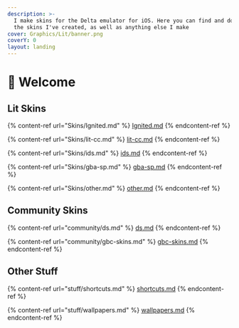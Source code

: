 ```yaml
---
description: >-
  I make skins for the Delta emulator for iOS. Here you can find and download
  the skins I've created, as well as anything else I make
cover: Graphics/Lit/banner.png
coverY: 0
layout: landing
---
```


# 🌈 Welcome

## Lit Skins

{% content-ref url="Skins/Ignited.md" %}
[Ignited.md](Skins/Ignited.md)
{% endcontent-ref %}

{% content-ref url="Skins/lit-cc.md" %}
[lit-cc.md](Skins/lit-cc.md)
{% endcontent-ref %}

{% content-ref url="Skins/ids.md" %}
[ids.md](Skins/ids.md)
{% endcontent-ref %}

{% content-ref url="Skins/gba-sp.md" %}
[gba-sp.md](Skins/gba-sp.md)
{% endcontent-ref %}

{% content-ref url="Skins/other.md" %}
[other.md](Skins/other.md)
{% endcontent-ref %}

## Community Skins

{% content-ref url="community/ds.md" %}
[ds.md](community/ds.md)
{% endcontent-ref %}

{% content-ref url="community/gbc-skins.md" %}
[gbc-skins.md](community/gbc-skins.md)
{% endcontent-ref %}

## Other Stuff

{% content-ref url="stuff/shortcuts.md" %}
[shortcuts.md](stuff/shortcuts.md)
{% endcontent-ref %}

{% content-ref url="stuff/wallpapers.md" %}
[wallpapers.md](stuff/wallpapers.md)
{% endcontent-ref %}
